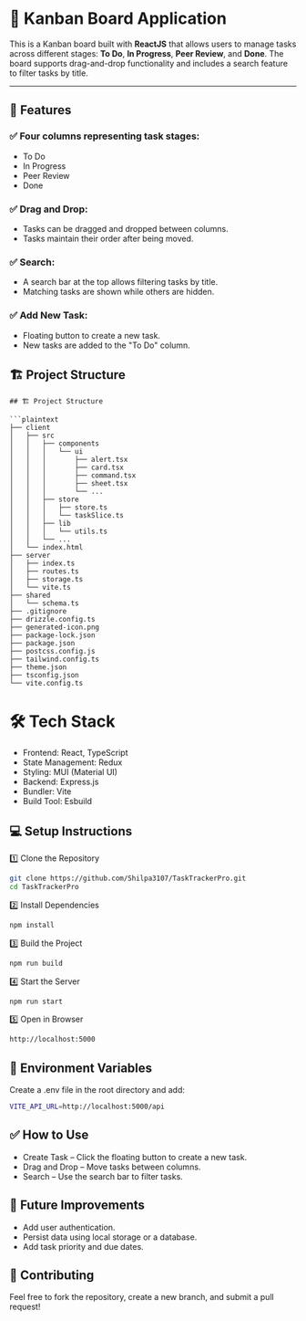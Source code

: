 # 📝 Kanban Board Application  

This is a Kanban board built with **ReactJS** that allows users to manage tasks across different stages: **To Do**, **In Progress**, **Peer Review**, and **Done**. The board supports drag-and-drop functionality and includes a search feature to filter tasks by title.  

---

## 🚀 Features  

### ✅ Four columns representing task stages:  
- To Do  
- In Progress  
- Peer Review  
- Done  

### ✅ Drag and Drop:  
- Tasks can be dragged and dropped between columns.  
- Tasks maintain their order after being moved.  

### ✅ Search:  
- A search bar at the top allows filtering tasks by title.  
- Matching tasks are shown while others are hidden.  

### ✅ Add New Task:  
- Floating button to create a new task.  
- New tasks are added to the "To Do" column.  


## 🏗️ Project Structure  

```plaintext
## 🏗️ Project Structure  

```plaintext
├── client  
│   ├── src  
│   │   ├── components  
│   │   │   └── ui  
│   │   │       ├── alert.tsx  
│   │   │       ├── card.tsx  
│   │   │       ├── command.tsx  
│   │   │       ├── sheet.tsx  
│   │   │       └── ...  
│   │   ├── store  
│   │   │   ├── store.ts  
│   │   │   └── taskSlice.ts  
│   │   ├── lib  
│   │   │   └── utils.ts  
│   │   └── ...  
│   └── index.html  
├── server  
│   ├── index.ts  
│   ├── routes.ts  
│   ├── storage.ts  
│   └── vite.ts  
├── shared  
│   └── schema.ts  
├── .gitignore  
├── drizzle.config.ts  
├── generated-icon.png  
├── package-lock.json  
├── package.json  
├── postcss.config.js  
├── tailwind.config.ts  
├── theme.json  
├── tsconfig.json  
└── vite.config.ts  

```

# 🛠️ Tech Stack
- Frontend: React, TypeScript
- State Management: Redux
- Styling: MUI (Material UI)
- Backend: Express.js
- Bundler: Vite
- Build Tool: Esbuild

##  💻 Setup Instructions
1️⃣ Clone the Repository
``` bash
git clone https://github.com/Shilpa3107/TaskTrackerPro.git
cd TaskTrackerPro
```
2️⃣ Install Dependencies
```bash
npm install
```
3️⃣ Build the Project
```bash
npm run build
```
4️⃣ Start the Server
```bash
npm run start
```
5️⃣ Open in Browser
```bash
http://localhost:5000
```
## 🚨 Environment Variables
Create a .env file in the root directory and add:
```bash
VITE_API_URL=http://localhost:5000/api
```

##  ✅ How to Use
- Create Task – Click the floating button to create a new task.
- Drag and Drop – Move tasks between columns.
- Search – Use the search bar to filter tasks.

## 🌟 Future Improvements
- Add user authentication.
- Persist data using local storage or a database.
- Add task priority and due dates.

## 🤝 Contributing
Feel free to fork the repository, create a new branch, and submit a pull request!

